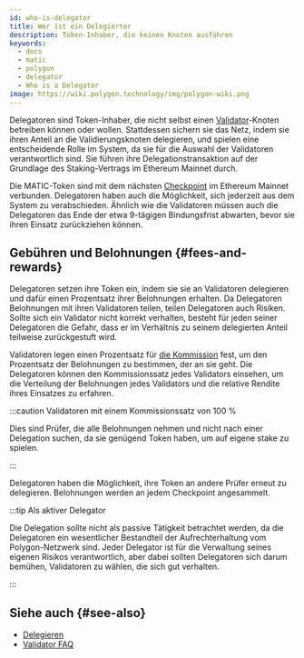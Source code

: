 ```yaml
---
id: who-is-delegator
title: Wer ist ein Delegierter
description: Token-Inhaber, die keinen Knoten ausführen
keywords:
  - docs
  - matic
  - polygon
  - delegator
  - Who is a Delegator
image: https://wiki.polygon.technology/img/polygon-wiki.png
---
```


Delegatoren sind Token-Inhaber, die nicht selbst einen [Validator](/docs/maintain/glossary.md#validator)-Knoten betreiben können oder wollen. Stattdessen sichern sie das Netz, indem sie ihren Anteil an die Validierungsknoten delegieren, und spielen eine entscheidende Rolle im System, da sie für die Auswahl der Validatoren verantwortlich sind. Sie führen ihre Delegationstransaktion auf der Grundlage des Staking-Vertrags im Ethereum Mainnet durch.

Die MATIC-Token sind mit dem nächsten [Checkpoint](/docs/maintain/glossary.md#checkpoint-transaction) im Ethereum Mainnet verbunden. Delegatoren haben auch die Möglichkeit, sich jederzeit aus dem System zu verabschieden. Ähnlich wie die Validatoren müssen auch die Delegatoren das Ende der etwa 9-tägigen Bindungsfrist abwarten, bevor sie ihren Einsatz zurückziehen können.

## Gebühren und Belohnungen {#fees-and-rewards}

Delegatoren setzen ihre Token ein, indem sie sie an Validatoren delegieren und dafür einen Prozentsatz ihrer Belohnungen erhalten. Da Delegatoren Belohnungen mit ihren Validatoren teilen, teilen Delegatoren auch Risiken. Sollte sich ein Validator nicht korrekt verhalten, besteht für jeden seiner Delegatoren die Gefahr, dass er im Verhältnis zu seinem delegierten Anteil teilweise zurückgestuft wird.

Validatoren legen einen Prozentsatz für [die Kommission](/docs/maintain/glossary.md#commission) fest, um den Prozentsatz der Belohnungen zu bestimmen, der an sie geht. Die Delegatoren können den Kommissionssatz jedes Validators einsehen, um die Verteilung der Belohnungen jedes Validators und die relative Rendite ihres Einsatzes zu erfahren.

:::caution Validatoren mit einem Kommissionssatz von 100 %

Dies sind Prüfer, die alle Belohnungen nehmen und nicht nach einer Delegation suchen, da sie genügend Token haben, um auf eigene stake zu spielen.

:::

Delegatoren haben die Möglichkeit, ihre Token an andere Prüfer erneut zu delegieren. Belohnungen werden an jedem Checkpoint angesammelt.

:::tip Als aktiver Delegator

Die Delegation sollte nicht als passive Tätigkeit betrachtet werden, da die Delegatoren ein wesentlicher Bestandteil der Aufrechterhaltung vom
 Polygon-Netzwerk sind. Jeder Delegator ist für die Verwaltung seines eigenen Risikos verantwortlich, aber dabei sollten Delegatoren sich darum bemühen, Validatoren zu wählen, die sich gut verhalten.

:::

## Siehe auch {#see-also}

* [Delegieren](/docs/maintain/delegate/delegate)
* [Validator FAQ](/docs/maintain/validate/faq/validator-faq)
